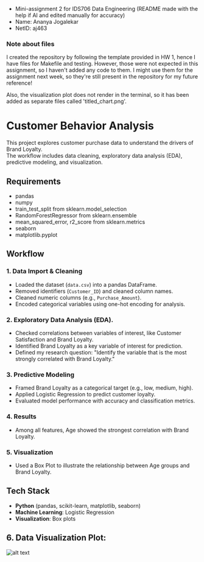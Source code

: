 - Mini-assignment 2 for IDS706 Data Engineering (README made with the help if AI and edited manually for accuracy)
- Name: Ananya Jogalekar
- NetID: aj463

### Note about files

I created the repository by following the template provided in HW 1, hence I have files for Makefile and testing. However, those were not expected in this assignment, so I haven't added any code to them. I might use them for the assignment next week, so they're still present in the repository for my future reference!

Also, the visualization plot does not render in the terminal, so it has been added as separate files called 'titled_chart.png'.

# Customer Behavior Analysis

This project explores customer purchase data to understand the drivers of Brand Loyalty.  
The workflow includes data cleaning, exploratory data analysis (EDA), predictive modeling, and visualization.

## Requirements
- pandas
- numpy
- train_test_split from sklearn.model_selection
- RandomForestRegressor from sklearn.ensemble
- mean_squared_error, r2_score from sklearn.metrics
- seaborn
- matplotlib.pyplot 

## Workflow

### 1. Data Import & Cleaning
- Loaded the dataset (`data.csv`) into a pandas DataFrame.
- Removed identifiers (`Customer_ID`) and cleaned column names.
- Cleaned numeric columns (e.g., `Purchase_Amount`).
- Encoded categorical variables using one-hot encoding for analysis.

### 2. Exploratory Data Analysis (EDA).
- Checked correlations between variables of interest, like Customer Satisfaction and Brand Loyalty.
- Identified Brand Loyalty as a key variable of interest for prediction.
- Defined my research question: "Identify the variable that is the most strongly correlated with Brand Loyalty."

### 3. Predictive Modeling
- Framed Brand Loyalty as a categorical target (e.g., low, medium, high).
- Applied Logistic Regression to predict customer loyalty.
- Evaluated model performance with accuracy and classification metrics.

### 4. Results
- Among all features, Age showed the strongest correlation with Brand Loyalty.

### 5. Visualization
- Used a Box Plot to illustrate the relationship between Age groups and Brand Loyalty.

## Tech Stack
- **Python** (pandas, scikit-learn, matplotlib, seaborn)
- **Machine Learning**: Logistic Regression
- **Visualization**: Box plots

## 6. Data Visualization Plot:
![alt text](image.png)